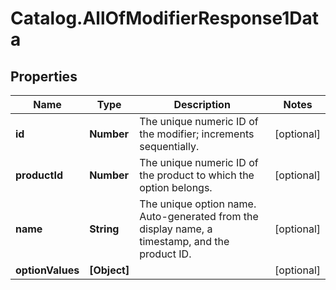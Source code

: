 # Catalog.AllOfModifierResponse1Data

## Properties
Name | Type | Description | Notes
------------ | ------------- | ------------- | -------------
**id** | **Number** | The unique numeric ID of the modifier; increments sequentially.  | [optional] 
**productId** | **Number** | The unique numeric ID of the product to which the option belongs.  | [optional] 
**name** | **String** | The unique option name. Auto-generated from the display name, a timestamp, and the product ID.  | [optional] 
**optionValues** | **[Object]** |  | [optional] 
